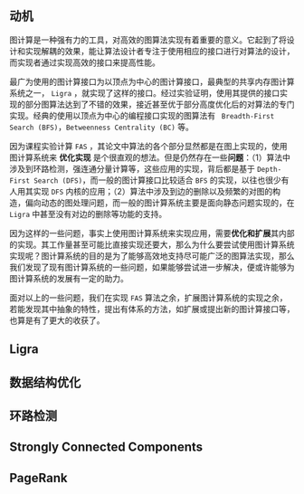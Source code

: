 

## 动机

图计算是一种强有力的工具，对高效的图算法实现有着重要的意义。它起到了将设计和实现解耦的效果，能让算法设计者专注于使用相应的接口进行对算法的设计，而实现者通过实现高效的接口来提高性能。

最广为使用的图计算接口为以顶点为中心的图计算接口，最典型的共享内存图计算系统之一， `Ligra` ，就实现了这样的接口。经过实验证明，使用其提供的接口实现的部分图算法达到了不错的效果，接近甚至优于部分高度优化后的对算法的专门实现。经典的使用以顶点为中心的编程接口实现的图算法有 ` Breadth-First Search (BFS)`，`Betweenness Centrality (BC)` 等。

因为课程实验计算 `FAS` ，其论文中算法的各个部分显然都是在图上实现的，使用图计算系统来 **优化实现** 是个很直观的想法。但是仍然存在一些**问题**：（1）算法中涉及到环路检测，强连通分量计算等，这些应用的实现，背后都是基于 `Depth-First Search (DFS)`，而一般的图计算接口比较适合 `BFS` 的实现，以往也很少有人用其实现 `DFS` 内核的应用；（2）算法中涉及到边的删除以及频繁的对图的构造，偏向动态的图处理问题，而一般的图计算系统主要是面向静态问题实现的，在 `Ligra` 中甚至没有对边的删除等功能的支持。

因为这样的一些问题，事实上使用图计算系统来实现应用，需要**优化和扩展**其内部的实现。其工作量甚至可能比直接实现还要大，那么为什么要尝试使用图计算系统实现呢？图计算系统的目的是为了能够高效地支持尽可能广泛的图算法实现，那么我们发现了现有图计算系统的一些问题，如果能够尝试进一步解决，便或许能够为图计算系统的发展有一定的助力。

面对以上的一些问题，我们在实现 `FAS` 算法之余，扩展图计算系统的实现之余，若能发现其中抽象的特性，提出有体系的方法，如扩展或提出新的图计算接口等，也算是有了更大的收获了。

## Ligra





## 数据结构优化





## 环路检测





## Strongly Connected Components

### 





## PageRank